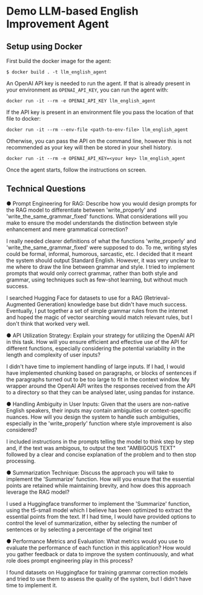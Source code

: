 # Demo LLM-based English Improvement Agent

## Setup using Docker

First build the docker image for the agent:

```shell
$ docker build . -t llm_english_agent
```

An OpenAI API key is needed to run the agent. If that is already present in your environment as `OPENAI_API_KEY`, you can run the agent with:

```shell
docker run -it --rm -e OPENAI_API_KEY llm_english_agent
```

If the API key is present in an environment file you pass the location of that file to docker:

```shell
docker run -it --rm --env-file <path-to-env-file> llm_english_agent
```

Otherwise, you can pass the API on the command line, however this is not recommended as your key will then be stored in your shell history.

```shell
docker run -it --rm -e OPENAI_API_KEY=<your key> llm_english_agent
```

Once the agent starts, follow the instructions on screen.

## Technical Questions

● Prompt Engineering for RAG: Describe how you would design prompts for the RAG model to differentiate between 'write_properly' and 'write_the_same_grammar_fixed' functions. What considerations will you make to ensure the model understands the distinction between style enhancement and mere grammatical correction?

I really needed clearer definitions of what the functions 'write_properly' and 'write_the_same_grammar_fixed' were supposed to do. To me, writing styles could be formal, informal, humorous, sarcastic, etc. I decided that it meant the system should output Standard English. However, it was very unclear to me where to draw the line between grammar and style. I tried to implement prompts that would only correct grammar, rather than both style and grammar, using techniques such as few-shot learning, but without much success.

I searched Hugging Face for datasets to use for a RAG (Retrieval-Augmented Generation) knowledge base but didn't have much success. Eventually, I put together a set of simple grammar rules from the internet and hoped the magic of vector searching would match relevant rules, but I don't think that worked very well.

● API Utilization Strategy: Explain your strategy for utilizing the OpenAI API in this task. How will you ensure efficient and effective use of the API for different functions, especially considering the potential variability in the length and complexity of user inputs?

I didn't have time to implement handling of large inputs. If I had, I would have implemented chunking based on paragraphs, or blocks of sentences if the paragraphs turned out to be too large to fit in the context window. My wrapper around the OpenAI API writes the responses received from the API to a directory so that they can be analysed later, using pandas for instance.

● Handling Ambiguity in User Inputs: Given that the users are non-native English speakers, their inputs may contain ambiguities or context-specific nuances. How will you design the system to handle such ambiguities, especially in the 'write_properly' function where style improvement is also considered?

I included instructions in the prompts telling the model to think step by step and, if the text was ambigous, to output the text "AMBIGOUS TEXT" followed by a clear and concise explanation of the problem and to then stop processing.

● Summarization Technique: Discuss the approach you will take to implement the 'Summarize' function. How will you ensure that the essential points are retained while maintaining brevity, and how does this approach leverage the RAG model?

I used a Huggingface transformer to implement the 'Summarize' function, using the t5-small model which I believe has been optimized to extract the essential points from the text. If I had time, I would have provided options to control the
level of summarization, either by selecting the number of sentences or by selecting a percentage of the original text

● Performance Metrics and Evaluation: What metrics would you use to evaluate the performance of each function in this application? How would you gather feedback or data to improve the system continuously, and what role does prompt engineering play in this process?

I found datasets on Huggingface for training grammar correction models and tried to use them to assess the quality of the system, but I didn't have time to implement it.